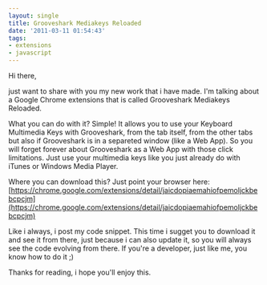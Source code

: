 ```yaml
---
layout: single
title: Grooveshark Mediakeys Reloaded
date: '2011-03-11 01:54:43'
tags:
- extensions
- javascript
---
```


Hi there,

just want to share with you my new work that i have made. I'm talking about a Google Chrome extensions that is called Grooveshark Mediakeys Reloaded.

What you can do with it? Simple! It allows you to use your Keyboard Multimedia Keys with Grooveshark, from the tab itself, from the other tabs but also if Grooveshark is in a separeted window (like a Web App). So you will forget forever about Grooveshark as a Web App with those click limitations. Just use your multimedia keys like you just already do with iTunes or Windows Media Player.

Where you can download this? Just point your browser here: [https://chrome.google.com/extensions/detail/jaicdopiaemahiofpemoljckbebcpcjm](https://chrome.google.com/extensions/detail/jaicdopiaemahiofpemoljckbebcpcjm)

Like i always, i post my code snippet. This time i sugget you to download it and see it from there, just because i can also update it, so you will always see the code evolving from there. If you're a developer, just like me, you know how to do it ;)

Thanks for reading, i hope you'll enjoy this.